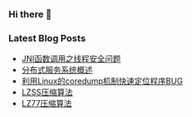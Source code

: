 ### Hi there 👋

<!--
**hchen90/hchen90** is a ✨ _special_ ✨ repository because its `README.md` (this file) appears on your GitHub profile.

Here are some ideas to get you started:

- 🔭 I’m currently working on ...
- 🌱 I’m currently learning ...
- 👯 I’m looking to collaborate on ...
- 🤔 I’m looking for help with ...
- 💬 Ask me about ...
- 📫 How to reach me: ...
- 😄 Pronouns: ...
- ⚡ Fun fact: ...
-->

### Latest Blog Posts

<!-- BLOG-POST-LIST:START -->
- [JNI函数调用之线程安全问题](https://hchen90.github.io/2021/11/29/jnithreadsafe/)
- [分布式服务系统概述](https://hchen90.github.io/2020/12/20/redistributedservicesystem/)
- [利用Linux的coredump机制快速定位程序BUG](https://hchen90.github.io/2019/11/12/linuxcoredumptofindbug/)
- [LZSS压缩算法](https://hchen90.github.io/2018/04/01/lzsscompalgo/)
- [LZ77压缩算法](https://hchen90.github.io/2018/03/31/lz77compalgo/)
<!-- BLOG-POST-LIST:END -->
